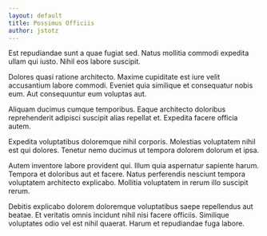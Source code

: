 ```yaml
---
layout: default
title: Possimus Officiis
author: jstotz
---
```


Est repudiandae sunt a quae fugiat sed. Natus mollitia commodi expedita ullam qui iusto. Nihil eos labore suscipit.

Dolores quasi ratione architecto. Maxime cupiditate est iure velit accusantium labore commodi. Eveniet quia similique et consequatur nobis eum. Aut consequuntur eum voluptas aut.

Aliquam ducimus cumque temporibus. Eaque architecto doloribus reprehenderit adipisci suscipit alias repellat et. Expedita facere officia autem.

Expedita voluptatibus doloremque nihil corporis. Molestias voluptatem nihil est qui dolores. Tenetur nemo ducimus ut tempora dolorem dolorum et ipsa.

Autem inventore labore provident qui. Illum quia aspernatur sapiente harum. Tempora et doloribus aut et facere. Natus perferendis nesciunt tempora voluptatem architecto explicabo. Mollitia voluptatem in rerum illo suscipit rerum.

Debitis explicabo dolorem doloremque voluptatibus saepe repellendus aut beatae. Et veritatis omnis incidunt nihil nisi facere officiis. Similique voluptates odio vel est nihil quaerat. Harum et repudiandae fuga labore.
